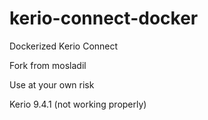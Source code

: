 # kerio-connect-docker
Dockerized Kerio Connect

Fork from mosladil

Use  at your own risk

Kerio 9.4.1 (not working properly)
